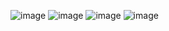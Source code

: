 ![image](https://github.com/user-attachments/assets/7f00e04a-c8ed-4963-ad1c-d108cb33f614)
![image](https://github.com/user-attachments/assets/70967ee6-ed5a-4ced-83db-cacaa33c0fc5)
![image](https://github.com/user-attachments/assets/d786a87a-0870-4508-8a45-ef937024be0f)
![image](https://github.com/user-attachments/assets/a2ca9a4a-8297-464a-ae3d-23c810fb97df)
